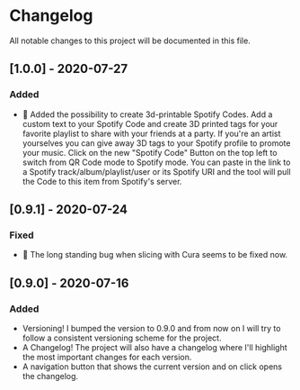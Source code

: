 # Changelog
All notable changes to this project will be documented in this file.

## [1.0.0] - 2020-07-27
### Added
- 🎵 Added the possibility to create 3d-printable Spotify Codes.
  Add a custom text to your Spotify Code and create 3D printed tags for your favorite playlist to share with your friends at a party.
  If you're an artist yourselves you can give away 3D tags to your Spotify profile to promote your music.
  Click on the new "Spotify Code" Button on the top left to switch from QR Code mode to Spotify mode.
  You can paste in the link to a Spotify track/album/playlist/user or its Spotify URI and the tool will pull the Code to this item from Spotify's server.

## [0.9.1] - 2020-07-24
### Fixed
- 🥳 The long standing bug when slicing with Cura seems to be fixed now.

## [0.9.0] - 2020-07-16
### Added
- Versioning! I bumped the version to 0.9.0 and from now on I will try to follow a consistent versioning scheme for the project.
- A Changelog! The project will also have a changelog where I'll highlight the most important changes for each version.
- A navigation button that shows the current version and on click opens the changelog.
